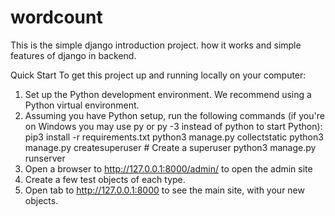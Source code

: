 # wordcount
This is the simple django introduction project. how it works and simple features of django in backend. 

Quick Start
To get this project up and running locally on your computer:

1. Set up the Python development environment. We recommend using a Python virtual environment.
2. Assuming you have Python setup, run the following commands (if you're on Windows you may use py or py -3 instead of python to start Python):
    pip3 install -r requirements.txt
    python3 manage.py collectstatic
    python3 manage.py createsuperuser # Create a superuser
    python3 manage.py runserver
3. Open a browser to http://127.0.0.1:8000/admin/ to open the admin site
4. Create a few test objects of each type.
5. Open tab to http://127.0.0.1:8000 to see the main site, with your new objects.
